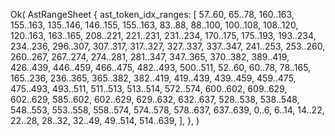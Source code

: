 Ok(
    AstRangeSheet {
        ast_token_idx_ranges: [
            57..60,
            65..78,
            160..163,
            155..163,
            135..146,
            146..155,
            155..163,
            83..88,
            88..100,
            100..108,
            108..120,
            120..163,
            163..165,
            208..221,
            221..231,
            231..234,
            170..175,
            175..193,
            193..234,
            234..236,
            296..307,
            307..317,
            317..327,
            327..337,
            337..347,
            241..253,
            253..260,
            260..267,
            267..274,
            274..281,
            281..347,
            347..365,
            370..382,
            389..419,
            426..439,
            446..459,
            466..475,
            482..493,
            500..511,
            52..60,
            60..78,
            78..165,
            165..236,
            236..365,
            365..382,
            382..419,
            419..439,
            439..459,
            459..475,
            475..493,
            493..511,
            511..513,
            513..514,
            572..574,
            600..602,
            609..629,
            602..629,
            585..602,
            602..629,
            629..632,
            632..637,
            528..538,
            538..548,
            548..553,
            553..558,
            558..574,
            574..578,
            578..637,
            637..639,
            0..6,
            6..14,
            14..22,
            22..28,
            28..32,
            32..49,
            49..514,
            514..639,
        ],
    },
)